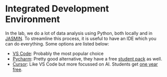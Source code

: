 # Integrated Development Environment
In the lab, we do a lot of data analysis using Python, 
both locally and in [JASMIN](../hpc_basics/jasmin.md). To streamline this process,
it is useful to have an IDE which you can do everything. Some options are listed below:

* [VS Code](https://code.visualstudio.com/): Probably the most popular choice
* [Pycharm](https://www.jetbrains.com/pycharm/): Pretty good alternative, they have a free  [student pack](https://www.jetbrains.com/academy/student-pack/)
as well.
* [Cursor](https://cursor.com/en): Like VS Code but more focussed on AI. Students get [one year free](https://cursor.com/students).

